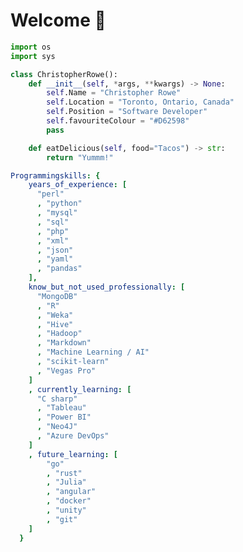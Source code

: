 # Welcome 👋

```python
import os
import sys

class ChristopherRowe():
    def __init__(self, *args, **kwargs) -> None:
        self.Name = "Christopher Rowe"
        self.Location = "Toronto, Ontario, Canada"
        self.Position = "Software Developer"
        self.favouriteColour = "#D62598"
        pass

    def eatDelicious(self, food="Tacos") -> str:
        return "Yummm!"
```

```yaml
Programmingskills: {
    years_of_experience: [
      "perl"
      , "python"
      , "mysql"
      , "sql"
      , "php"
      , "xml"
      , "json"
      , "yaml"
      , "pandas"
    ],
    know_but_not_used_professionally: [
      "MongoDB"
      , "R"
      , "Weka"
      , "Hive"
      , "Hadoop"
      , "Markdown"
      , "Machine Learning / AI"
      , "scikit-learn"
      , "Vegas Pro" 
    ]
    , currently_learning: [
      "C sharp"
      , "Tableau"
      , "Power BI"
      , "Neo4J"
      , "Azure DevOps"
    ]
    , future_learning: [
        "go"
        , "rust"
        , "Julia"
        , "angular"
        , "docker"
        , "unity"
        , "git"
    ]
  }
```
<!--
**rowevscolumn/rowevscolumn** is a ✨ _special_ ✨ repository because its `README.md` (this file) appears on your GitHub profile.

Here are some ideas to get you started:

- 🔭 I’m currently working on ...
- 🌱 I’m currently learning ...
- 👯 I’m looking to collaborate on ...
- 🤔 I’m looking for help with ...
- 💬 Ask me about ...
- 📫 How to reach me: ...
- 😄 Pronouns: ...
- ⚡ Fun fact: ...
-->
